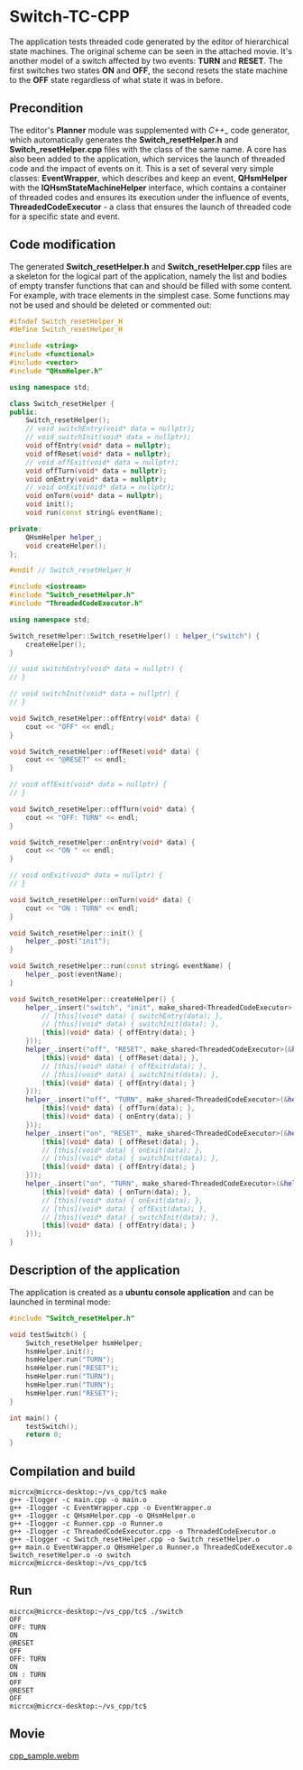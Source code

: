 # Switch-TC-CPP

The application tests threaded code generated by the editor of hierarchical state machines. The original scheme can be seen in the attached movie. It's another model of a switch affected by two events: __TURN__ and __RESET__. The first switches two states __ON__ and __OFF__, the second resets the state machine to the __OFF__ state regardless of what state it was in before.

## Precondition

The editor's __Planner__ module was supplemented with _C++__ code generator, which automatically generates the __Switch_resetHelper.h__ and __Switch_resetHelper.cpp__ files with the class of the same name. A core has also been added to the application, which services the launch of threaded code and the impact of events on it. This is a set of several very simple classes: __EventWrapper__, which describes and keep an event, __QHsmHelper__ with the __IQHsmStateMachineHelper__ interface, which contains a container of threaded codes and ensures its execution under the influence of events, __ThreadedCodeExecutor__ - a class that ensures the launch of threaded code for a specific state and event.

## Code modification

The generated __Switch_resetHelper.h__ and __Switch_resetHelper.cpp__ files are a skeleton for the logical part of the application, namely the list and bodies of empty transfer functions that can and should be filled with some content. For example, with trace elements in the simplest case. Some functions may not be used and should be deleted or commented out:

```cpp
#ifndef Switch_resetHelper_H
#define Switch_resetHelper_H

#include <string>
#include <functional>
#include <vector>
#include "QHsmHelper.h"

using namespace std;

class Switch_resetHelper {
public:
    Switch_resetHelper();
    // void switchEntry(void* data = nullptr);
    // void switchInit(void* data = nullptr);
    void offEntry(void* data = nullptr);
    void offReset(void* data = nullptr);
    // void offExit(void* data = nullptr);
    void offTurn(void* data = nullptr);
    void onEntry(void* data = nullptr);
    // void onExit(void* data = nullptr);
    void onTurn(void* data = nullptr);
    void init();
    void run(const string& eventName);

private:
    QHsmHelper helper_;
    void createHelper();
};

#endif // Switch_resetHelper_H

```

```cpp
#include <iostream>
#include "Switch_resetHelper.h"
#include "ThreadedCodeExecutor.h"

using namespace std;

Switch_resetHelper::Switch_resetHelper() : helper_("switch") {
    createHelper();
}

// void switchEntry(void* data = nullptr) {
// }

// void switchInit(void* data = nullptr) {
// }

void Switch_resetHelper::offEntry(void* data) {
    cout << "OFF" << endl;
}

void Switch_resetHelper::offReset(void* data) {
    cout << "@RESET" << endl;
}

// void offExit(void* data = nullptr) {
// }

void Switch_resetHelper::offTurn(void* data) {
    cout << "OFF: TURN" << endl;
}

void Switch_resetHelper::onEntry(void* data) {
    cout << "ON " << endl;
}

// void onExit(void* data = nullptr) {
// }

void Switch_resetHelper::onTurn(void* data) {
    cout << "ON : TURN" << endl;
}

void Switch_resetHelper::init() {
    helper_.post("init");
}

void Switch_resetHelper::run(const string& eventName) {
    helper_.post(eventName);
}

void Switch_resetHelper::createHelper() {
    helper_.insert("switch", "init", make_shared<ThreadedCodeExecutor>(&helper_, "off", vector<function<void(void*)>>{
        // [this](void* data) { switchEntry(data); },
        // [this](void* data) { switchInit(data); },
        [this](void* data) { offEntry(data); }
    }));
    helper_.insert("off", "RESET", make_shared<ThreadedCodeExecutor>(&helper_, "off", vector<function<void(void*)>>{
        [this](void* data) { offReset(data); },
        // [this](void* data) { offExit(data); },
        // [this](void* data) { switchInit(data); },
        [this](void* data) { offEntry(data); }
    }));
    helper_.insert("off", "TURN", make_shared<ThreadedCodeExecutor>(&helper_, "on", vector<function<void(void*)>>{
        [this](void* data) { offTurn(data); },
        [this](void* data) { onEntry(data); }
    }));
    helper_.insert("on", "RESET", make_shared<ThreadedCodeExecutor>(&helper_, "off", vector<function<void(void*)>>{
        [this](void* data) { offReset(data); },
        // [this](void* data) { onExit(data); },
        // [this](void* data) { switchInit(data); },
        [this](void* data) { offEntry(data); }
    }));
    helper_.insert("on", "TURN", make_shared<ThreadedCodeExecutor>(&helper_, "off", vector<function<void(void*)>>{
        [this](void* data) { onTurn(data); },
        // [this](void* data) { onExit(data); },
        // [this](void* data) { offExit(data); },
        // [this](void* data) { switchInit(data); },
        [this](void* data) { offEntry(data); }
    }));
}
```

## Description of the application

The application is created as a __ubuntu console application__ and can be launched in terminal mode:

```c
#include "Switch_resetHelper.h"

void testSwitch() {
    Switch_resetHelper hsmHelper;
    hsmHelper.init();
    hsmHelper.run("TURN");
    hsmHelper.run("RESET");
    hsmHelper.run("TURN");
    hsmHelper.run("TURN");
    hsmHelper.run("RESET");
}

int main() {
    testSwitch();
    return 0;
}

```

## Compilation and build

```
micrcx@micrcx-desktop:~/vs_cpp/tc$ make
g++ -Ilogger -c main.cpp -o main.o
g++ -Ilogger -c EventWrapper.cpp -o EventWrapper.o
g++ -Ilogger -c QHsmHelper.cpp -o QHsmHelper.o
g++ -Ilogger -c Runner.cpp -o Runner.o
g++ -Ilogger -c ThreadedCodeExecutor.cpp -o ThreadedCodeExecutor.o
g++ -Ilogger -c Switch_resetHelper.cpp -o Switch_resetHelper.o
g++ main.o EventWrapper.o QHsmHelper.o Runner.o ThreadedCodeExecutor.o Switch_resetHelper.o -o switch
micrcx@micrcx-desktop:~/vs_cpp/tc$
```

## Run

```
micrcx@micrcx-desktop:~/vs_cpp/tc$ ./switch
OFF
OFF: TURN
ON 
@RESET
OFF
OFF: TURN
ON 
ON : TURN
OFF
@RESET
OFF
micrcx@micrcx-desktop:~/vs_cpp/tc$ 
```

## Movie

[cpp_sample.webm](https://github.com/user-attachments/assets/e13eb497-090f-4214-bc86-3cc6936f36c6)

